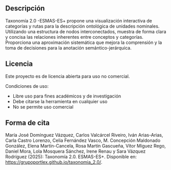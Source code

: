 ## Descripción

Taxonomía 2.0 -ESMAS-ES+ propone una visualización interactiva de categorías y rutas para la descripción ontológica de unidades nominales. Utilizando una estructura de nodos interconectados, muestra de forma clara y concisa las relaciones inherentes entre conceptos y categorías. Proporciona una aproximación sistemática que mejora la comprensión y la toma de decisiones para la anotación semántico-jerárquica.

## Licencia

Este proyecto es de licencia abierta para uso no comercial.

Condiciones de uso:
- Libre uso para fines académicos y de investigación
- Debe citarse la herramienta en cualquier uso
- No se permite uso comercial

## Forma de cita

María José Domínguez Vázquez, Carlos Valcárcel Riveiro, Iván Arias-Arias, Carla Castro Lorenzo, Celia Fernández Vasco, M. Concepción Maldonado González, Elena Martín-Cancela, Rosa Martín Gascueña, Vítor Míguez Rego, Daniel Mora, Lola Mosquera Sánchez, Irene Renau y Sara Vázquez Rodríguez (2025): Taxonomía 2.0. ESMAS-ES+. Disponible en: https://grupoportlex.github.io/taxonomia_2.0/.


